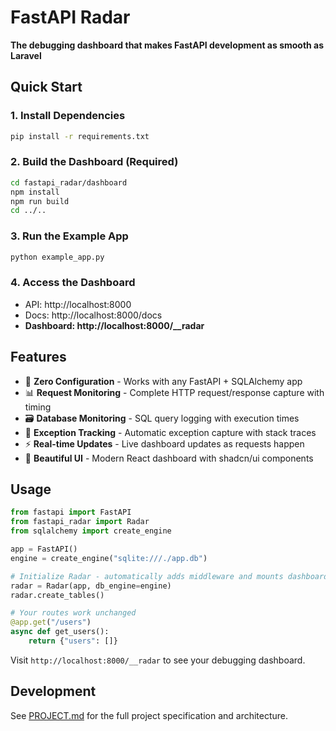 # FastAPI Radar

**The debugging dashboard that makes FastAPI development as smooth as Laravel**

## Quick Start

### 1. Install Dependencies

```bash
pip install -r requirements.txt
```

### 2. Build the Dashboard (Required)

```bash
cd fastapi_radar/dashboard
npm install
npm run build
cd ../..
```

### 3. Run the Example App

```bash
python example_app.py
```

### 4. Access the Dashboard

- API: http://localhost:8000
- Docs: http://localhost:8000/docs
- **Dashboard: http://localhost:8000/\_\_radar**

## Features

- 🚀 **Zero Configuration** - Works with any FastAPI + SQLAlchemy app
- 📊 **Request Monitoring** - Complete HTTP request/response capture with timing
- 🗃️ **Database Monitoring** - SQL query logging with execution times
- 🐛 **Exception Tracking** - Automatic exception capture with stack traces
- ⚡ **Real-time Updates** - Live dashboard updates as requests happen
- 🎨 **Beautiful UI** - Modern React dashboard with shadcn/ui components

## Usage

```python
from fastapi import FastAPI
from fastapi_radar import Radar
from sqlalchemy import create_engine

app = FastAPI()
engine = create_engine("sqlite:///./app.db")

# Initialize Radar - automatically adds middleware and mounts dashboard
radar = Radar(app, db_engine=engine)
radar.create_tables()

# Your routes work unchanged
@app.get("/users")
async def get_users():
    return {"users": []}
```

Visit `http://localhost:8000/__radar` to see your debugging dashboard.

## Development

See [PROJECT.md](PROJECT.md) for the full project specification and architecture.
